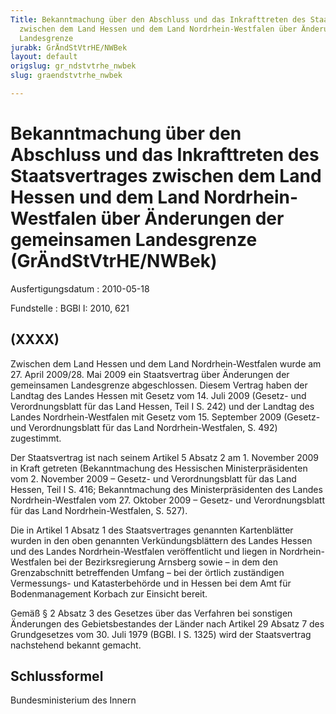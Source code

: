 ```yaml
---
Title: Bekanntmachung über den Abschluss und das Inkrafttreten des Staatsvertrages
  zwischen dem Land Hessen und dem Land Nordrhein-Westfalen über Änderungen der gemeinsamen
  Landesgrenze
jurabk: GrÄndStVtrHE/NWBek
layout: default
origslug: gr_ndstvtrhe_nwbek
slug: graendstvtrhe_nwbek

---
```


# Bekanntmachung über den Abschluss und das Inkrafttreten des Staatsvertrages zwischen dem Land Hessen und dem Land Nordrhein-Westfalen über Änderungen der gemeinsamen Landesgrenze (GrÄndStVtrHE/NWBek)

Ausfertigungsdatum
:   2010-05-18

Fundstelle
:   BGBl I: 2010, 621

## (XXXX)

Zwischen dem Land Hessen und dem Land Nordrhein-Westfalen wurde am 27.
April 2009/28. Mai 2009 ein Staatsvertrag über Änderungen der
gemeinsamen Landesgrenze abgeschlossen. Diesem Vertrag haben der
Landtag des Landes Hessen mit Gesetz vom 14. Juli 2009 (Gesetz- und
Verordnungsblatt für das Land Hessen, Teil I S. 242) und der Landtag
des Landes Nordrhein-Westfalen mit Gesetz vom 15. September 2009
(Gesetz- und Verordnungsblatt für das Land Nordrhein-Westfalen, S.
492) zugestimmt.

Der Staatsvertrag ist nach seinem Artikel 5 Absatz 2 am 1. November
2009 in Kraft getreten (Bekanntmachung des Hessischen
Ministerpräsidenten vom 2. November 2009 – Gesetz- und
Verordnungsblatt für das Land Hessen, Teil I S. 416; Bekanntmachung
des Ministerpräsidenten des Landes Nordrhein-Westfalen vom 27. Oktober
2009 – Gesetz- und Verordnungsblatt für das Land Nordrhein-Westfalen,
S. 527).

Die in Artikel 1 Absatz 1 des Staatsvertrages genannten Kartenblätter
wurden in den oben genannten Verkündungsblättern des Landes Hessen und
des Landes Nordrhein-Westfalen veröffentlicht und liegen in Nordrhein-
Westfalen bei der Bezirksregierung Arnsberg sowie – in dem den
Grenzabschnitt betreffenden Umfang – bei der örtlich zuständigen
Vermessungs- und Katasterbehörde und in Hessen bei dem Amt für
Bodenmanagement Korbach zur Einsicht bereit.

Gemäß § 2 Absatz 3 des Gesetzes über das Verfahren bei sonstigen
Änderungen des Gebietsbestandes der Länder nach Artikel 29 Absatz 7
des Grundgesetzes vom 30. Juli 1979 (BGBl. I S. 1325) wird der
Staatsvertrag nachstehend bekannt gemacht.

## Schlussformel

Bundesministerium des Innern

